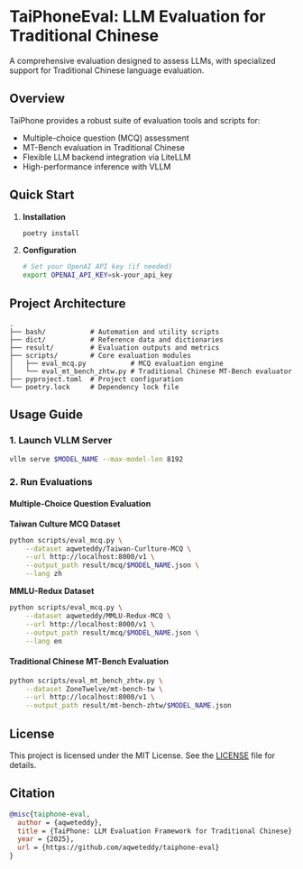 # TaiPhoneEval: LLM Evaluation for Traditional Chinese

A comprehensive evaluation  designed to assess LLMs, with specialized support for Traditional Chinese language evaluation.

## Overview

TaiPhone provides a robust suite of evaluation tools and scripts for:
- Multiple-choice question (MCQ) assessment
- MT-Bench evaluation in Traditional Chinese
- Flexible LLM backend integration via LiteLLM
- High-performance inference with VLLM

## Quick Start

1. **Installation**
   ```bash
   poetry install
   ```

2. **Configuration**
   ```bash
   # Set your OpenAI API key (if needed)
   export OPENAI_API_KEY=sk-your_api_key
   ```

## Project Architecture

```
.
├── bash/           # Automation and utility scripts
├── dict/           # Reference data and dictionaries
├── result/         # Evaluation outputs and metrics
├── scripts/        # Core evaluation modules
│   ├── eval_mcq.py           # MCQ evaluation engine
│   └── eval_mt_bench_zhtw.py # Traditional Chinese MT-Bench evaluator
├── pyproject.toml  # Project configuration
└── poetry.lock     # Dependency lock file
```

## Usage Guide

### 1. Launch VLLM Server
```bash
vllm serve $MODEL_NAME --max-model-len 8192
```

### 2. Run Evaluations

#### Multiple-Choice Question Evaluation

**Taiwan Culture MCQ Dataset**
```bash
python scripts/eval_mcq.py \
    --dataset aqweteddy/Taiwan-Curlture-MCQ \
    --url http://localhost:8000/v1 \
    --output_path result/mcq/$MODEL_NAME.json \
    --lang zh
```

**MMLU-Redux Dataset**
```bash
python scripts/eval_mcq.py \
    --dataset aqweteddy/MMLU-Redux-MCQ \
    --url http://localhost:8000/v1 \
    --output_path result/mcq/$MODEL_NAME.json \
    --lang en
```

#### Traditional Chinese MT-Bench Evaluation
```bash
python scripts/eval_mt_bench_zhtw.py \
    --dataset ZoneTwelve/mt-bench-tw \
    --url http://localhost:8000/v1 \
    --output_path result/mt-bench-zhtw/$MODEL_NAME.json
```

## License

This project is licensed under the MIT License. See the [LICENSE](LICENSE) file for details.

## Citation

```bibtex
@misc{taiphone-eval,
  author = {aqweteddy},
  title = {TaiPhone: LLM Evaluation Framework for Traditional Chinese},
  year = {2025},
  url = {https://github.com/aqweteddy/taiphone-eval}
}
```
